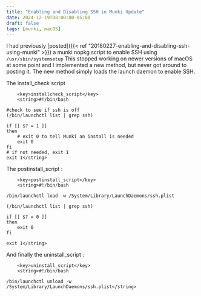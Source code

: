 ```yaml
---
title: "Enabling and Disabling SSH in Munki Update"
date: 2024-12-19T08:00:00-05:00
draft: false
tags: [munki, macOS]
---
```

I had previously [posted]({{< ref "20180227-enabling-and-disabling-ssh-using-munki" >}}) a munki nopkg script to enable SSH using `/usr/sbin/systemsetup`  This stopped working on newer versions of macOS at some point and I implemented a new method, but never got around to posting it.  The new method simply loads the launch daemon to enable SSH.

The install_check script 
```
	<key>installcheck_script</key>
	<string>#!/bin/bash

#check to see if ssh is off
(/bin/launchctl list | grep ssh)

if [[ $? = 1 ]] 
then
	# exit 0 to tell Munki an install is needed
	exit 0
fi
# if not needed, exit 1
exit 1</string>
```

The postinstall_script :
```
	<key>postinstall_script</key>
	<string>#!/bin/bash

/bin/launchctl load -w /System/Library/LaunchDaemons/ssh.plist

(/bin/launchctl list | grep ssh)

if [[ $? = 0 ]] 
then
	exit 0
fi

exit 1</string>
```

And finally the uninstall_script :
```
	<key>uninstall_script</key>
	<string>#!/bin/bash

/bin/launchctl unload -w /System/Library/LaunchDaemons/ssh.plist</string>
```